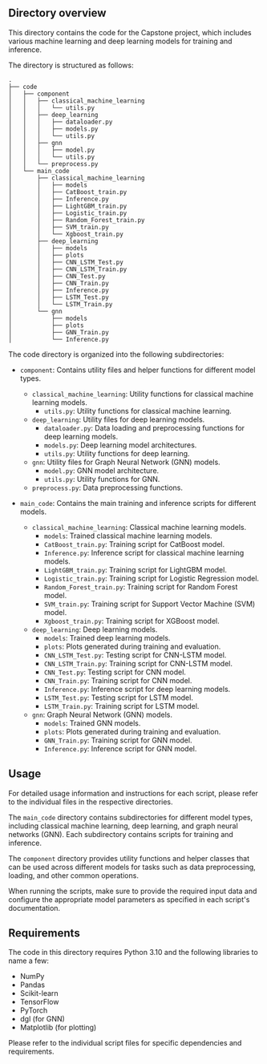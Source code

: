 ## Directory overview

This directory contains the code for the Capstone project, which includes various machine learning and deep learning models for training and inference.

The directory is structured as follows:
```
.
├── code
│   ├── component
│   │   ├── classical_machine_learning
│   │   │   └── utils.py
│   │   ├── deep_learning
│   │   │   ├── dataloader.py
│   │   │   ├── models.py
│   │   │   └── utils.py
│   │   ├── gnn
│   │   │   ├── model.py
│   │   │   └── utils.py
│   │   └── preprocess.py
│   └── main_code
│       ├── classical_machine_learning
│       │   ├── models
│       │   ├── CatBoost_train.py
│       │   ├── Inference.py
│       │   ├── LightGBM_train.py
│       │   ├── Logistic_train.py
│       │   ├── Random_Forest_train.py
│       │   ├── SVM_train.py
│       │   └── Xgboost_train.py
│       ├── deep_learning
│       │   ├── models
│       │   ├── plots
│       │   ├── CNN_LSTM_Test.py
│       │   ├── CNN_LSTM_Train.py
│       │   ├── CNN_Test.py
│       │   ├── CNN_Train.py
│       │   ├── Inference.py
│       │   ├── LSTM_Test.py
│       │   └── LSTM_Train.py
│       └── gnn
│           ├── models
│           ├── plots
│           ├── GNN_Train.py
│           └── Inference.py
```

The code directory is organized into the following subdirectories:

- `component`: Contains utility files and helper functions for different model types.
  - `classical_machine_learning`: Utility functions for classical machine learning models.
    - `utils.py`: Utility functions for classical machine learning.
  - `deep_learning`: Utility files for deep learning models.
    - `dataloader.py`: Data loading and preprocessing functions for deep learning models.
    - `models.py`: Deep learning model architectures.
    - `utils.py`: Utility functions for deep learning.
  - `gnn`: Utility files for Graph Neural Network (GNN) models.
    - `model.py`: GNN model architecture.
    - `utils.py`: Utility functions for GNN.
  - `preprocess.py`: Data preprocessing functions.

- `main_code`: Contains the main training and inference scripts for different models.
  - `classical_machine_learning`: Classical machine learning models.
    - `models`: Trained classical machine learning models.
    - `CatBoost_train.py`: Training script for CatBoost model.
    - `Inference.py`: Inference script for classical machine learning models.
    - `LightGBM_train.py`: Training script for LightGBM model.
    - `Logistic_train.py`: Training script for Logistic Regression model.
    - `Random_Forest_train.py`: Training script for Random Forest model.
    - `SVM_train.py`: Training script for Support Vector Machine (SVM) model.
    - `Xgboost_train.py`: Training script for XGBoost model.
  - `deep_learning`: Deep learning models.
    - `models`: Trained deep learning models.
    - `plots`: Plots generated during training and evaluation.
    - `CNN_LSTM_Test.py`: Testing script for CNN-LSTM model.
    - `CNN_LSTM_Train.py`: Training script for CNN-LSTM model.
    - `CNN_Test.py`: Testing script for CNN model.
    - `CNN_Train.py`: Training script for CNN model.
    - `Inference.py`: Inference script for deep learning models.
    - `LSTM_Test.py`: Testing script for LSTM model.
    - `LSTM_Train.py`: Training script for LSTM model.
  - `gnn`: Graph Neural Network (GNN) models.
    - `models`: Trained GNN models.
    - `plots`: Plots generated during training and evaluation.
    - `GNN_Train.py`: Training script for GNN model.
    - `Inference.py`: Inference script for GNN model.


## Usage

For detailed usage information and instructions for each script, please refer to the individual files in the respective directories.

The `main_code` directory contains subdirectories for different model types, including classical machine learning, deep learning, and graph neural networks (GNN). Each subdirectory contains scripts for training and inference.

The `component` directory provides utility functions and helper classes that can be used across different models for tasks such as data preprocessing, loading, and other common operations.

When running the scripts, make sure to provide the required input data and configure the appropriate model parameters as specified in each script's documentation.

## Requirements

The code in this directory requires Python 3.10 and the following libraries to name a few:
- NumPy
- Pandas
- Scikit-learn
- TensorFlow
- PyTorch
- dgl (for GNN)
- Matplotlib (for plotting)

Please refer to the individual script files for specific dependencies and requirements.

